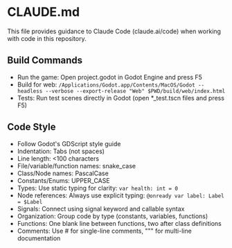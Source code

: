 # CLAUDE.md

This file provides guidance to Claude Code (claude.ai/code) when working with code in this repository.

## Build Commands
- Run the game: Open project.godot in Godot Engine and press F5
- Build for web: `/Applications/Godot.app/Contents/MacOS/Godot --headless --verbose --export-release "Web" $PWD/build/web/index.html`
- Tests: Run test scenes directly in Godot (open *_test.tscn files and press F5)

## Code Style
- Follow Godot's GDScript style guide
- Indentation: Tabs (not spaces)
- Line length: <100 characters
- File/variable/function names: snake_case
- Class/Node names: PascalCase
- Constants/Enums: UPPER_CASE
- Types: Use static typing for clarity: `var health: int = 0`
- Node references: Always use explicit typing: `@onready var label: Label = $Label`
- Signals: Connect using signal keyword and callable syntax
- Organization: Group code by type (constants, variables, functions)
- Functions: One blank line between functions, two after class definitions
- Comments: Use # for single-line comments, """ for multi-line documentation